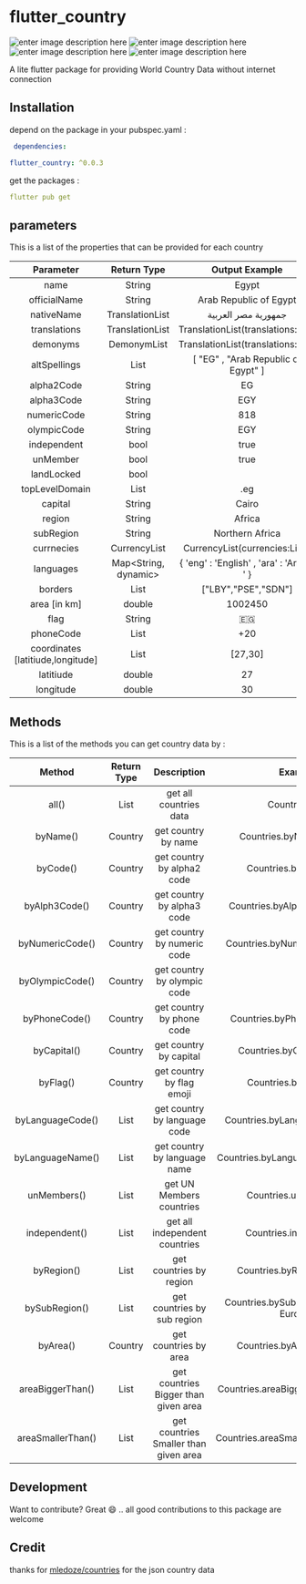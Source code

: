 #  flutter_country

![enter image description here](https://img.shields.io/github/issues/egyleader/flutter_country) ![enter image description here](https://img.shields.io/github/forks/egyleader/flutter_country) ![enter image description here](https://img.shields.io/github/stars/egyleader/flutter_country) ![enter image description here](https://img.shields.io/twitter/url?url=https://github.com/egyleader/flutter_country)



A lite flutter package for providing World Country Data without internet connection



##  Installation

depend on the package in your pubspec.yaml :

```yaml
 dependencies:

flutter_country: ^0.0.3
```

get the packages :

```yaml
flutter pub get


```



##  parameters

This is a list of the properties that can be provided for each country

|           **Parameter**           |     Return Type      |                 Output Example                  |
| :-------------------------------: | :------------------: | :---------------------------------------------: |
|               name                |        String        |                      Egypt                      |
|           officialName            |        String        |             Arab Republic of Egypt              |
|            nativeName             |   TranslationList    |               جمهورية مصر العربية               |
|           translations            |   TranslationList    | TranslationList(translations:List<Translation>) |
|             demonyms              |     DemonymList      | TranslationList(translations:List<Translation>) |
|           altSpellings            |     List<String>     |       [ "EG" , "Arab Republic of Egypt" ]       |
|            alpha2Code             |        String        |                       EG                        |
|            alpha3Code             |        String        |                       EGY                       |
|            numericCode            |        String        |                       818                       |
|            olympicCode            |        String        |                       EGY                       |
|            independent            |         bool         |                      true                       |
|             unMember              |         bool         |                      true                       |
|            landLocked             |         bool         |                                                 |
|          topLevelDomain           |     List<String>     |                       .eg                       |
|              capital              |        String        |                      Cairo                      |
|              region               |        String        |                     Africa                      |
|             subRegion             |        String        |                 Northern Africa                 |
|            currnecies             |     CurrencyList     |    CurrencyList(currencies:List<Currency>);     |
|             languages             | Map<String, dynamic> |    { 'eng' : 'English' , 'ara' : 'Arabic ' }    |
|              borders              |     List<String>     |               ["LBY","PSE","SDN"]               |
|           area [in km]            |        double        |                     1002450                     |
|               flag                |        String        |                       🇪🇬                        |
|             phoneCode             |     List<String>     |                       +20                       |
| coordinates [latitiude,longitude] |     List<double>     |                     [27,30]                     |
|             latitiude             |        double        |                       27                        |
|             longitude             |        double        |                       30                        |



##  Methods

This is a list of the methods you can get country data by :

|      Method       |  Return Type  |              Description              |                 Example                  |
| :---------------: | :-----------: | :-----------------------------------: | :--------------------------------------: |
|       all()       | List<Country> |        get all countries data         |             Countries.all()              |
|     byName()      |    Country    |          get country by name          |        Countries.byName('Egypt')         |
|     byCode()      |    Country    |      get country by alpha2 code       |          Countries.byCode('EG')          |
|   byAlph3Code()   |    Country    |      get country by alpha3 code       |      Countries.byAlpha3Code('EGY')       |
|  byNumericCode()  |    Country    |      get country by numeric code      |      Countries.byNumericCode('818')      |
|  byOlympicCode()  |    Country    |     get country by  olympic code      |                                          |
|   byPhoneCode()   |    Country    |       get country by phone code       |       Countries.byPhoneCode('+20')       |
|    byCapital()    |    Country    |        get country by capital         |       Countries.byCapital('Cairo')       |
|     byFlag()      |    Country    |       get country by flag emoji       |          Countries.byFlag('🇪🇬')          |
| byLanguageCode()  | List<Country> |     get country by language code      |     Countries.byLanguageCode('ara')      |
| byLanguageName()  | List<Country> |     get country by language name      |    Countries.byLanguageName('Arabic')    |
|    unMembers()    | List<Country> |       get UN Members countries        |          Countries.unMembers()           |
|   independent()   | List<Country> |     get all independent countries     |         Countries.independent()          |
|    byRegion()     | List<Country> |        get countries by region        |       Countries.byRegion('Africa')       |
|   bySubRegion()   | List<Country> |      get countries by sub region      | Countries.bySubRegion('Southern Europe') |
|     byArea()      |    Country    |         get countries by area         |        Countries.byArea(1002450)         |
| areaBiggerThan()  | List<Country> | get countries Bigger than given area  |    Countries.areaBiggerThan(1002450)     |
| areaSmallerThan() | List<Country> | get countries Smaller than given area |    Countries.areaSmallerThan(1002450)    |



## Development

Want to contribute? Great 😄 .. all good contributions to this package are welcome



## Credit

thanks for [mledoze/countries](https://github.com/mledoze/countries) for the json country data 